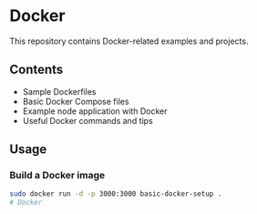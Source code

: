 # Docker

This repository contains Docker-related examples and projects.

## Contents

- Sample Dockerfiles
- Basic Docker Compose files
- Example node application with Docker
- Useful Docker commands and tips

## Usage

### Build a Docker image

```bash
sudo docker run -d -p 3000:3000 basic-docker-setup .
# Docker
